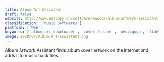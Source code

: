 ```yaml
---
title: Album Art Assistant
draft: false 
website: http://www.entropy.ch/software/macosx/album-artwork-assistant
classification: ['Music Softwares']
platform: ['Web']
keywords: ['album_art_downloader', 'cover_fetcher', 'destigogo', 'fidelia', 'jaikoz', 'kid3', 'mp3tag', 'musicbrainz_picard', 'neat_music', 'perfecttunes', 'songgenie', 'tagscanner', 'vlc_media_player', 'wondershare_tidymymusic', 'itunes']
image: 2020/04/Album-Art-Assistant.png
---
```

Album Artwork Assistant finds album cover artwork on the Internet and adds it to music track files...